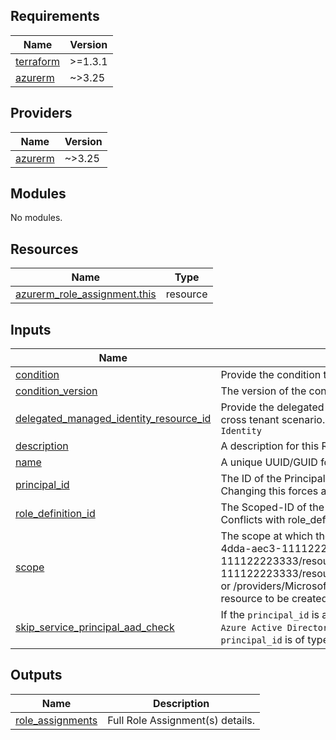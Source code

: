 <!-- BEGIN_TF_DOCS -->
## Requirements

| Name | Version |
|------|---------|
| <a name="requirement_terraform"></a> [terraform](#requirement\_terraform) | >=1.3.1 |
| <a name="requirement_azurerm"></a> [azurerm](#requirement\_azurerm) | ~>3.25 |

## Providers

| Name | Version |
|------|---------|
| <a name="provider_azurerm"></a> [azurerm](#provider\_azurerm) | ~>3.25 |

## Modules

No modules.

## Resources

| Name | Type |
|------|------|
| [azurerm_role_assignment.this](https://registry.terraform.io/providers/hashicorp/azurerm/latest/docs/resources/role_assignment) | resource |

## Inputs

| Name | Description | Type | Default | Required |
|------|-------------|------|---------|:--------:|
| <a name="input_condition"></a> [condition](#input\_condition) | Provide the condition that limits the resources that the role can be assigned to. | `string` | `null` | no |
| <a name="input_condition_version"></a> [condition\_version](#input\_condition\_version) | The version of the condition. Possible values are `1.0` or `2.0`. | `string` | `null` | no |
| <a name="input_delegated_managed_identity_resource_id"></a> [delegated\_managed\_identity\_resource\_id](#input\_delegated\_managed\_identity\_resource\_id) | Provide the delegated `Azure Resource Id` which contains a `Managed Identity`. This field is used in cross tenant scenario. The `principal_id` in this scenario must be the `object_id` of the `Managed Identity` | `string` | `null` | no |
| <a name="input_description"></a> [description](#input\_description) | A description for this Role Assignment. | `string` | `null` | no |
| <a name="input_name"></a> [name](#input\_name) | A unique UUID/GUID for this Role Assignment - one will be generated if not specified. | `string` | `null` | no |
| <a name="input_principal_id"></a> [principal\_id](#input\_principal\_id) | The ID of the Principal (User, Group or Service Principal) to assign the Role Definition to. Changing this forces a new resource to be created. | `list(string)` | n/a | yes |
| <a name="input_role_definition_id"></a> [role\_definition\_id](#input\_role\_definition\_id) | The Scoped-ID of the Role Definition. Changing this forces a new resource to be created. Conflicts with role\_definition\_name. | `string` | n/a | yes |
| <a name="input_scope"></a> [scope](#input\_scope) | The scope at which the Role Assignment applies to, such as /subscriptions/0b1f6471-1bf0-4dda-aec3-111122223333, /subscriptions/0b1f6471-1bf0-4dda-aec3-111122223333/resourceGroups/myGroup, or /subscriptions/0b1f6471-1bf0-4dda-aec3-111122223333/resourceGroups/myGroup/providers/Microsoft.Compute/virtualMachines/myVM, or /providers/Microsoft.Management/managementGroups/myMG. Changing this forces a new resource to be created. | `string` | n/a | yes |
| <a name="input_skip_service_principal_aad_check"></a> [skip\_service\_principal\_aad\_check](#input\_skip\_service\_principal\_aad\_check) | If the `principal_id` is a newly provisioned `Service Principal` set this value to `true` to skip the `Azure Active Directory` check: it may fail due to replication lag. This argument is only valid if the `principal_id` is of type `Service Principal`. | `bool` | `false` | no |

## Outputs

| Name | Description |
|------|-------------|
| <a name="output_role_assignments"></a> [role\_assignments](#output\_role\_assignments) | Full Role Assignment(s) details. |
<!-- END_TF_DOCS -->